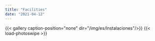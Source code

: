 ```yaml
---
title: "Facilities"
date: "2021-04-12"
---
```


{{< gallery  caption-position="none" dir="/img/es/Instalaciones"/>}} {{< load-photoswipe >}}

